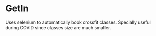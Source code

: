# GetIn

Uses selenium to automatically book crossfit classes. Specially useful during COVID since classes size are much smaller.
